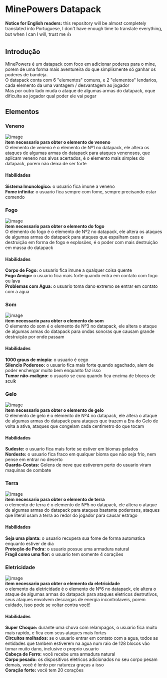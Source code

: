 # MinePowers Datapack

**Notice for English readers:**
this repository will be almost completely translated into Portuguese, I don't have enough time to translate everything, but when I can I will, trust me 👍

## Introdução
MinePowers é um datapack com foco em adicionar poderes para o mine, porem de uma forma mais aventureira do que simplismente só ganhar os poderes de bandeja.</br>
O datapack conta com 6 "elementos" comuns, e 2 "elementos" lendarios, cada elemento da uma vantagem / desvantagem ao jogador</br>
Mas por outro lado muda o ataque de algumas armas do datapack, oque dificulta ao jogador qual poder ele vai pegar</br>

## Elementos

### Veneno
![image](https://github.com/GaryLickt/MinePowers_Datapack/assets/70419113/79326169-3db6-4338-a418-e52f50e77009)</br>
**item necessario para obter o elemento de veneno**</br>
O elemento de veneno é o elemento de Nº1 no datapack, ele altera os ataques de algumas armas do datapack para ataques venenosos, que aplicam veneno nos alvos acertados, é o elemento mais simples do datapack, porem não deixa de ser forte
#### Habilidades
**Sistema Imunologico:** o usuario fica imune a veneno</br>
**Fome infinita:** o usuario fica sempre com fome, sempre precisando estar comendo</br>
### Fogo
![image](https://github.com/GaryLickt/MinePowers_Datapack/assets/70419113/f8d28ad5-3167-46a3-bb7d-62a9b4e9f924)</br>
**item necessario para obter o elemento do fogo**</br>
O elemento do fogo é o elemento de Nº2 no datapack, ele altera os ataques de algumas armas do datapack para ataques que espalham caos e destruição em forma de fogo e explosões, é o poder com mais destruição em massa do datapack
#### Habilidades
**Corpo de Fogo:** o usuario fica imune a qualquer coisa quente</br>
**Fogo Amigo:** o usuario fica mais forte quando entra em contato com fogo ou lava</br>
**Problemas com Agua:** o usuario toma dano extremo se entrar em contato com a agua</br>
### Som
![image](https://github.com/GaryLickt/MinePowers_Datapack/assets/70419113/da44dff0-5a1e-41b5-88b6-c03b8f302712)</br>
**item necessario para obter o elemento do som**</br>
O elemento do som é o elemento de Nº3 no datapack, ele altera o ataque de algumas armas do datapack para ondas sonoras que causam grande destruição por onde passam
#### Habilidades
**1000 graus de miopia:** o usuario é cego</br>
**Silencio Poderoso:** o usuario fica mais forte quando agachado, alem de poder enchergar muito bem enquanto faz isso</br>
**Tumor não-maligno:** o usuario se cura quando fica encima de blocos de sculk</br>
### Gelo
![image](https://github.com/GaryLickt/MinePowers_Datapack/assets/70419113/4a244ddc-c9bc-4af5-a0c1-3a8f1adebc59)</br>
**item necessario para obter o elemento de gelo**</br>
O elemento de gelo é o elemento de Nº4 no datapack, ele altera o ataque de algumas armas do datapack para ataques que trazem a Era do Gelo de volta a ativa, ataques que congelam cada centimetro do que tocam
#### Habilidades
**Sudeste:** o usuario fica mais forte se estiver em biomas gelados</br>
**Nordeste:** o usuario fica fraco em qualquer bioma que não seja frio, nem pense em entrar no deserto</br>
**Guarda-Costas:** Golens de neve que estiverem perto do usuario viram maquinas de combate</br>
### Terra
![image](https://github.com/GaryLickt/MinePowers_Datapack/assets/70419113/70eee1b4-4a69-4d4f-a832-0b0c6e562514)</br>
**item necessario para obter o elemento de terra**</br>
o elemento de terra é o elemento de Nº5 no datapack, ele altera o ataque de algumas armas do datapack para ataques bastante poderosos, ataques que literal usam a terra ao redor do jogador para causar estrago
#### Habilidades
**Seja uma planta:** o usuario recupera sua fome de forma automatica enquanto estiver de dia</br>
**Proteção de Pedra:** o usuario possue uma armadura natural</br>
**Fragil como uma flor:** o usuario tem somente 4 corações</br>
### Eletricidade
![image](https://github.com/GaryLickt/MinePowers_Datapack/assets/70419113/d3248b26-f312-44e3-a6fb-2f9b38235137)</br>
**item necessario para obter o elemento da eletricidade**</br>
o elemento da eletricidade é o elemento de Nº6 no datapack, ele altera o ataque de algumas armas do datapack para ataques eletricos destrutivos, seus ataques envolvem descargas de energia incontrolaveis, porem cuidado, isso pode se voltar contra você!
#### Habilidades
**Super Choque:** durante uma chuva com relampagos, o usuario fica muito mais rapido, e fica com seus ataques mais fortes</br>
**Circuitos molhados:** se o usuario entrar em contato com a agua, todos as entidades que tambem estiverem na agua num raio de 128 blocos vão tomar muito dano, inclusive o proprio usuario</br> 
**Cabeça de Ferro:** você recebe uma armadura natural</br>
**Corpo pesado:** os dispositivos eletricos adicionados no seu corpo pesam demais, você é lento por natureza graças a isso</br>
**Coração forte:** você tem 20 corações</br>


